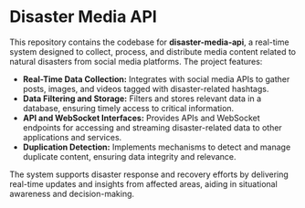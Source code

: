 # Disaster Media API

This repository contains the codebase for **disaster-media-api**, a real-time system designed to collect, process, and distribute media content related to natural disasters from social media platforms. The project features:

- **Real-Time Data Collection:** Integrates with social media APIs to gather posts, images, and videos tagged with disaster-related hashtags.
- **Data Filtering and Storage:** Filters and stores relevant data in a database, ensuring timely access to critical information.
- **API and WebSocket Interfaces:** Provides APIs and WebSocket endpoints for accessing and streaming disaster-related data to other applications and services.
- **Duplication Detection:** Implements mechanisms to detect and manage duplicate content, ensuring data integrity and relevance.

The system supports disaster response and recovery efforts by delivering real-time updates and insights from affected areas, aiding in situational awareness and decision-making.
